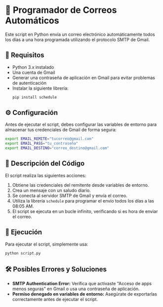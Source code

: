 # 📧 Programador de Correos Automáticos

Este script en Python envía un correo electrónico automáticamente todos los días a una hora programada utilizando el protocolo SMTP de Gmail.

## 📌 Requisitos

- Python 3.x instalado
- Una cuenta de Gmail
- Generar una contraseña de aplicación en Gmail para evitar problemas de autenticación
- Instalar la siguiente librería:
  ```sh
  pip install schedule
  ```

## ⚙️ Configuración

Antes de ejecutar el script, debes configurar las variables de entorno para almacenar tus credenciales de Gmail de forma segura:

```sh
export EMAIL_REMITE="tucorreo@gmail.com"
export EMAIL_PASS="tu_contraseña"
export EMAIL_DESTINO="correo_destino@gmail.com"
```

## 📜 Descripción del Código

El script realiza las siguientes acciones:

1. Obtiene las credenciales del remitente desde variables de entorno.
2. Crea un mensaje con un saludo diario.
3. Se conecta al servidor SMTP de Gmail y envía el correo.
4. Utiliza la librería `schedule` para programar el envío todos los días a las 08:05 AM.
5. El script se ejecuta en un bucle infinito, verificando si es hora de enviar el correo.

## 🚀 Ejecución

Para ejecutar el script, simplemente usa:

```sh
python script.py
```

## 🛠 Posibles Errores y Soluciones

- **SMTP Authentication Error:** Verifica que activaste "Acceso de apps menos seguras" en Gmail o usa una contraseña de aplicación.
- **Permiso denegado en variables de entorno:** Asegúrate de exportarlas correctamente antes de ejecutar el script.

